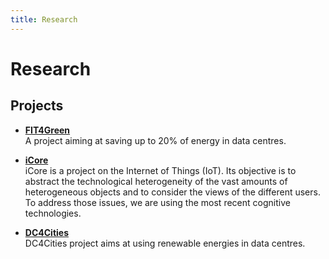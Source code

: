 ```yaml
---
title: Research
---
```


# Research



## Projects

 *  **[FIT4Green](/projects/FIT4Green.html)** <br> A project aiming at saving up to 20% of
    energy in data centres.
    
 *  **[iCore](/projects/xop.html)** <br> iCore is a project on the Internet of Things (IoT). Its objective is to abstract the technological heterogeneity of the vast amounts of heterogeneous objects and to consider the views of the different users. To address those issues, we are using the most recent cognitive technologies.
 
 *  **[DC4Cities](/projects/dc4cities.html)** <br>
    DC4Cities project aims at using renewable energies in data centres.
 

